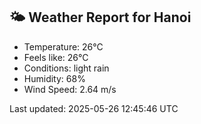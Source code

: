 <!-- WEATHER-START -->
## 🌤 Weather Report for Hanoi

- Temperature: 26°C
- Feels like: 26°C
- Conditions: light rain
- Humidity: 68%
- Wind Speed: 2.64 m/s

Last updated: 2025-05-26 12:45:46 UTC
<!-- WEATHER-END -->
